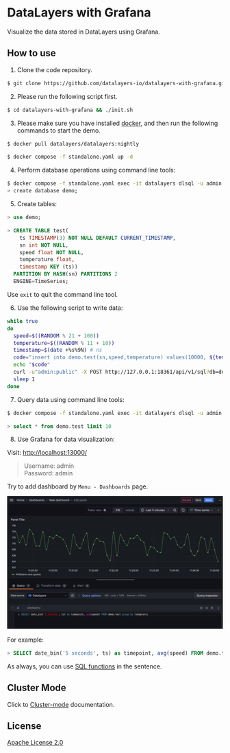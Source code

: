 # DataLayers with Grafana
Visualize the data stored in DataLayers using Grafana.

## How to use

1. Clone the code repository.

  ```bash
  $ git clone https://github.com/datalayers-io/datalayers-with-grafana.git
  ```
  
2. Please run the following script first.

``` bash
$ cd datalayers-with-grafana && ./init.sh
```

3. Please make sure you have installed [docker](https://www.docker.com/), and then run the following commands to start the demo.

``` bash
$ docker pull datalayers/datalayers:nightly
```

``` bash
$ docker compose -f standalone.yaml up -d
```

4. Perform database operations using command line tools:

```bash
$ docker compose -f standalone.yaml exec -it datalayers dlsql -u admin -p public
> create database demo;
```

5. Create tables:

```sql
> use demo;
```

```sql
> CREATE TABLE test(
    ts TIMESTAMP(3) NOT NULL DEFAULT CURRENT_TIMESTAMP,
    sn int NOT NULL,
    speed float NOT NULL,
    temperature float,
    timestamp KEY (ts))
  PARTITION BY HASH(sn) PARTITIONS 2
  ENGINE=TimeSeries;
```
Use `exit` to quit the command line tool.

6. Use the following script to write data:

```bash
while true
do
  speed=$((RANDOM % 21 + 100))
  temperature=$((RANDOM % 11 + 10))
  timestamp=$(date +%s%9N) # ns
  code="insert into demo.test(sn,speed,temperature) values(10000, ${temperature}, ${speed})"
  echo "$code"
  curl -u"admin:public" -X POST http://127.0.0.1:18361/api/v1/sql?db=demo -H 'Content-Type: application/binary' -d "$code" -s -o /dev/null
  sleep 1
done
```

7. Query data using command line tools:

```bash
$ docker compose -f standalone.yaml exec -it datalayers dlsql -u admin -p public
```

```sql
> select * from demo.test limit 10
```

8. Use Grafana for data visualization:

Visit: [http://localhost:13000/](http://localhost:13000/)

> Username: admin <br> Password: admin


Try to add dashboard by `Menu - Dashboards` page.

![add dashboard](./static/images/dashboard.jpg)

For example:

```sql
> SELECT date_bin('5 seconds', ts) as timepoint, avg(speed) FROM demo.test group by timepoint;
```
As always, you can use [SQL functions](https://docs.datalayers.cn/datalayers/latest/sql-reference/sql-functions.html) in the sentence.

## Cluster Mode
Click to [Cluster-mode](./README_CLUSTER.md) documentation.

## License

[Apache License 2.0](./LICENSE)

